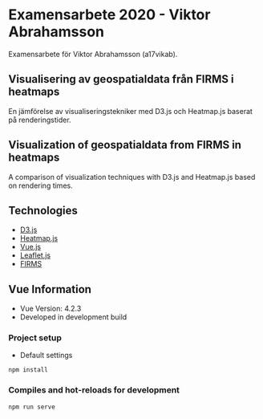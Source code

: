 # Examensarbete 2020 - Viktor Abrahamsson

Examensarbete för Viktor Abrahamsson (a17vikab).

## Visualisering av geospatialdata från FIRMS i heatmaps

En jämförelse av visualiseringstekniker med D3.js och Heatmap.js baserat på renderingstider.

## Visualization of geospatialdata from FIRMS in heatmaps

A comparison of visualization techniques with D3.js and Heatmap.js based on rendering times.

## Technologies

- [D3.js](https://d3js.org/)
- [Heatmap.js](https://www.patrick-wied.at/static/heatmapjs/)
- [Vue.js](https://vuejs.org/)
- [Leaflet.js](https://leafletjs.com/)
- [FIRMS](https://firms.modaps.eosdis.nasa.gov/)

## Vue Information

- Vue Version: 4.2.3
- Developed in development build

### Project setup

- Default settings

```
npm install
```

### Compiles and hot-reloads for development

```
npm run serve
```
